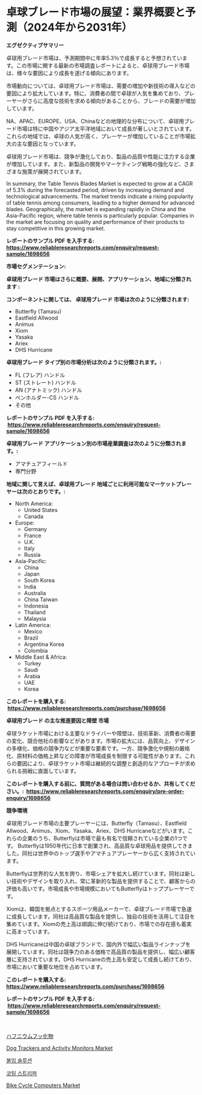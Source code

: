 <p><h1>卓球ブレード市場の展望：業界概要と予測（2024年から2031年）</h1></p><p><strong>エグゼクティブサマリー</strong></p>
<p><p>卓球用ブレード市場は、予測期間中に年率5.3％で成長すると予想されています。この市場に関する最新の市場調査レポートによると、卓球用ブレード市場は、様々な要因により成長を遂げる傾向にあります。</p><p>市場動向については、卓球用ブレード市場は、需要の増加や新技術の導入などの要因により拡大しています。特に、消費者の間で卓球が人気を集めており、プレーヤーがさらに高度な技術を求める傾向があることから、ブレードの需要が増加しています。</p><p>NA、APAC、EUROPE、USA、Chinaなどの地理的な分布について、卓球用ブレード市場は特に中国やアジア太平洋地域において成長が著しいとされています。これらの地域では、卓球の人気が高く、プレーヤーが増加していることが市場拡大の主な要因となっています。</p><p>卓球用ブレード市場は、競争が激化しており、製品の品質や性能に注力する企業が増加しています。また、新製品の開発やマーケティング戦略の強化など、さまざまな施策が展開されています。</p><p>In summary, the Table Tennis Blades Market is expected to grow at a CAGR of 5.3% during the forecasted period, driven by increasing demand and technological advancements. The market trends indicate a rising popularity of table tennis among consumers, leading to a higher demand for advanced blades. Geographically, the market is expanding rapidly in China and the Asia-Pacific region, where table tennis is particularly popular. Companies in the market are focusing on quality and performance of their products to stay competitive in this growing market.</p></p>
<p><strong>レポートのサンプル PDF を入手する: <a href="https://www.reliableresearchreports.com/enquiry/request-sample/1698656">https://www.reliableresearchreports.com/enquiry/request-sample/1698656</a></strong></p>
<p><strong>市場セグメンテーション:</strong></p>
<p><strong> 卓球用ブレード 市場はさらに概要、展開、アプリケーション、地域に分類されます :</strong></p>
<p><strong>コンポーネントに関しては、 卓球用ブレード 市場は次のように分類されます: &nbsp;</strong></p>
<p><ul><li>Butterfly (Tamasu)</li><li>Eastfield Allwood</li><li>Animus</li><li>Xiom</li><li>Yasaka</li><li>Ariex</li><li>DHS Hurricane</li></ul></p>
<p><strong> 卓球用ブレード タイプ別の市場分析は次のように分類されます。:</strong></p>
<p><ul><li>FL (フレア) ハンドル</li><li>ST (ストレート) ハンドル</li><li>AN (アナトミック) ハンドル</li><li>ペンホルダー-CS ハンドル</li><li>その他</li></ul></p>
<p><strong>レポートのサンプル PDF を入手する: &nbsp;<a href="https://www.reliableresearchreports.com/enquiry/request-sample/1698656">https://www.reliableresearchreports.com/enquiry/request-sample/1698656</a></strong></p>
<p><strong> 卓球用ブレード アプリケーション別の市場産業調査は次のように分類されます。:</strong></p>
<p><ul><li>アマチュアフィールド</li><li>専門分野</li></ul></p>
<p><strong>地域に関して言えば、卓球用ブレード 地域ごとに利用可能なマーケットプレーヤーは次のとおりです。:</strong></p>
<p><ul>
    <li>
        North America:
        <ul>
            <li>United States</li>
            <li>Canada</li>
        </ul>
    </li>
    <li>
        Europe:
        <ul>
            <li>Germany</li>
            <li>France</li>
            <li>U.K.</li>
            <li>Italy</li>
            <li>Russia</li>
        </ul>
    </li>
    <li>
        Asia-Pacific:
        <ul>
            <li>China</li>
            <li>Japan</li>
            <li>South Korea</li>
            <li>India</li>
            <li>Australia</li>
            <li>China Taiwan</li>
            <li>Indonesia</li>
            <li>Thailand</li>
            <li>Malaysia</li>
        </ul>
    </li>
    <li>
        Latin America:
        <ul>
            <li>Mexico</li>
            <li>Brazil</li>
            <li>Argentina Korea</li>
            <li>Colombia</li>
        </ul>
    </li>
    <li>
        Middle East & Africa:
        <ul>
            <li>Turkey</li>
            <li>Saudi</li>
            <li>Arabia</li>
            <li>UAE</li>
            <li>Korea</li>
        </ul>
    </li>
    </ul></p>
<p><strong>このレポートを購入する: &nbsp;<a href="https://www.reliableresearchreports.com/purchase/1698656">https://www.reliableresearchreports.com/purchase/1698656</a></strong></p>
<p><strong>卓球用ブレード の主な推進要因と障壁 市場</strong></p>
<p><p>卓球ラケット市場における主要なドライバーや障壁は、技術革新、消費者の需要の変化、競合他社の影響などがあります。市場の拡大には、品質向上、デザインの多様化、価格の競争力などが重要な要素です。一方、競争激化や規制の厳格化、原材料の価格上昇などの障害が市場成長を制限する可能性があります。これらの要因により、卓球ラケット市場は継続的な調整と創造的なアプローチが求められる挑戦に直面しています。</p></p>
<p><strong>このレポートを購入する前に、質問がある場合は問い合わせるか、共有してください。:&nbsp; <a href="https://www.reliableresearchreports.com/enquiry/pre-order-enquiry/1698656">https://www.reliableresearchreports.com/enquiry/pre-order-enquiry/1698656</a></strong></p>
<p><strong>競争環境</strong></p>
<p><p>卓球用ブレード市場の主要プレーヤーには、Butterfly（Tamasu）、Eastfield Allwood、Animus、Xiom、Yasaka、Ariex、DHS Hurricaneなどがいます。これらの企業のうち、Butterflyは市場で最も有名で信頼されている企業の1つです。 Butterflyは1950年代に日本で創業され、高品質な卓球用品を提供してきました。同社は世界中のトップ選手やアマチュアプレーヤーから広く支持されています。</p><p>Butterflyは世界的な人気を誇り、市場シェアを拡大し続けています。同社は新しい技術やデザインを取り入れ、常に革新的な製品を提供することで、顧客からの評価も高いです。市場成長や市場規模においてもButterflyはトッププレーヤーです。</p><p>Xiomは、韓国を拠点とするスポーツ用品メーカーで、卓球ブレード市場で急速に成長しています。同社は高品質な製品を提供し、独自の技術を活用して注目を集めています。Xiomの売上高は順調に伸び続けており、市場での存在感も着実に高まっています。</p><p>DHS Hurricaneは中国の卓球ブランドで、国内外で幅広い製品ラインナップを展開しています。同社は競争力のある価格で高品質の製品を提供し、幅広い顧客層に支持されています。DHS Hurricaneの売上高も安定して成長し続けており、市場において重要な地位を占めています。</p></p>
<p><strong>このレポートを購入する: &nbsp; <a href="https://www.reliableresearchreports.com/purchase/1698656">https://www.reliableresearchreports.com/purchase/1698656</a></strong></p>
<p><strong>レポートのサンプル PDF を入手する: &nbsp;<a href="https://www.reliableresearchreports.com/enquiry/request-sample/1698656">https://www.reliableresearchreports.com/enquiry/request-sample/1698656</a></strong><strong></strong></p>
<p>&nbsp;</p>
<p><p><a href="https://medium.com/@jacksonwiza1924/%E3%83%8F%E3%83%95%E3%83%8B%E3%82%A6%E3%83%A0%E3%83%95%E3%83%83%E5%8C%96%E7%89%A9%E3%81%AE%E5%B8%82%E5%A0%B4%E5%8B%95%E5%90%91-2024%E5%B9%B4%E3%81%8B%E3%82%892031%E5%B9%B4%E3%81%BE%E3%81%A7%E3%81%AE%E6%88%90%E9%95%B7-%E4%BA%88%E6%B8%AC-393b9ab50af5">ハフニウムフッ化物</a></p><p><a href="https://frill-swim-3cd.notion.site/Dog-Trackers-and-Activity-Monitors-Market-Research-Report-Unlocks-Analysis-on-the-Market-Financial-S-b35244b1796d42bdb5206e4940d7f1b2">Dog Trackers and Activity Monitors Market</a></p><p><a href="https://medium.com/@cierrahayes645/%EB%AC%B4%EC%9D%98-%EB%84%A4%ED%8A%B8%EC%9B%8C%ED%81%AC-%EC%8B%9C%EC%9E%A5-%EC%9C%A0%ED%98%95-%EC%9D%91%EC%9A%A9-%ED%94%84%EB%A1%9C%EA%B7%B8%EB%9E%A8-%EB%B0%8F-%EC%A7%80%EB%A6%AC%EB%B3%84-%EC%A2%85%ED%95%A9-%ED%8F%89%EA%B0%80-962b444c2191">불임 솔루션</a></p><p><a href="https://github.com/vs2869dizt0/Market-Research-Report-List-1/blob/main/3828559190613.md">코팅 스트리퍼</a></p><p><a href="https://cautious-neon-760.notion.site/Bike-Cycle-Computers-Market-Analysis-and-Market-Size-Global-Industry-Overview-Market-Segmentation--ae8bdbaf3fef4dee8c70dfa285a9ff09">Bike Cycle Computers Market</a></p></p>
